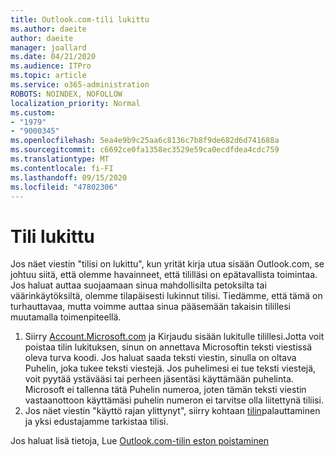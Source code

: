 ```yaml
---
title: Outlook.com-tili lukittu
ms.author: daeite
author: daeite
manager: joallard
ms.date: 04/21/2020
ms.audience: ITPro
ms.topic: article
ms.service: o365-administration
ROBOTS: NOINDEX, NOFOLLOW
localization_priority: Normal
ms.custom:
- "1979"
- "9000345"
ms.openlocfilehash: 5ea4e9b9c25aa6c8136c7b8f9de682d6d741688a
ms.sourcegitcommit: c6692ce0fa1358ec3529e59ca0ecdfdea4cdc759
ms.translationtype: MT
ms.contentlocale: fi-FI
ms.lasthandoff: 09/15/2020
ms.locfileid: "47802306"
---
```

# <a name="account-locked"></a>Tili lukittu

Jos näet viestin "tilisi on lukittu", kun yrität kirja utua sisään Outlook.com, se johtuu siitä, että olemme havainneet, että tililläsi on epätavallista toimintaa. Jos haluat auttaa suojaamaan sinua mahdollisilta petoksilta tai väärinkäytöksiltä, olemme tilapäisesti lukinnut tilisi. Tiedämme, että tämä on turhauttavaa, mutta voimme auttaa sinua pääsemään takaisin tilillesi muutamalla toimenpiteellä.

1. Siirry [Account.Microsoft.com](https://go.microsoft.com/fwlink/?linkid=2090484) ja Kirjaudu sisään lukitulle tilillesi.Jotta voit poistaa tilin lukituksen, sinun on annettava Microsoftin teksti viestissä oleva turva koodi. Jos haluat saada teksti viestin, sinulla on oltava Puhelin, joka tukee teksti viestejä. Jos puhelimesi ei tue teksti viestejä, voit pyytää ystävääsi tai perheen jäsentäsi käyttämään puhelinta. Microsoft ei tallenna tätä Puhelin numeroa, joten tämän teksti viestin vastaanottoon käyttämäsi puhelin numeron ei tarvitse olla liitettynä tiliisi.
2. Jos näet viestin "käyttö rajan ylittynyt", siirry kohtaan [tilin](https://go.microsoft.com/fwlink/?linkid=2090483)palauttaminen   ja yksi edustajamme tarkistaa tilisi.

Jos haluat lisä tietoja, Lue [Outlook.com-tilin eston poistaminen](https://support.office.com/article/f4ad2701-d166-4d8b-8a6a-9af2a1f8a4c4?wt.mc_id=Office_Outlook_com_Alchemy) 